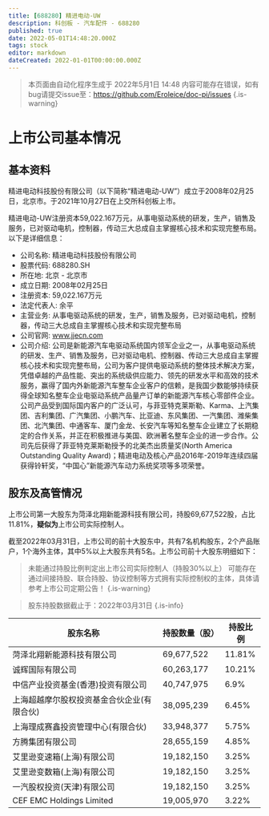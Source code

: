 ```yaml
---
title: [688280] 精进电动-UW
description: 科创板 - 汽车配件 - 688280
published: true
date: 2022-05-01T14:48:20.000Z
tags: stock
editor: markdown
dateCreated: 2022-01-01T00:00:00.000Z
---
```


> 本页面由自动化程序生成于 2022年5月1日 14:48
> 内容可能存在错误，如有bug请提交issue至：https://github.com/Eroleice/doc-pi/issues
{.is-warning}

# 上市公司基本情况

## 基本资料

精进电动科技股份有限公司（以下简称“精进电动-UW”）成立于2008年02月25日，北京市。于2021年10月27日在上交所科创板上市。

精进电动-UW注册资本59,022.167万元，从事电驱动系统的研发，生产，销售及服务，已对驱动电机，控制器，传动三大总成自主掌握核心技术和实现完整布局。以下是详细信息：

- 公司名称: 精进电动科技股份有限公司
- 股票代码: 688280.SH
- 所在地: 北京 - 北京市
- 成立日期: 2008年02月25日
- 注册资本: 59,022.167万元
- 法定代表人: 余平
- 主营业务: 从事电驱动系统的研发，生产，销售及服务，已对驱动电机，控制器，传动三大总成自主掌握核心技术和实现完整布局
- 公司官网: www.jjecn.com
- 公司介绍: 公司是新能源汽车电驱动系统国内领军企业之一，从事电驱动系统的研发、生产、销售及服务，已对驱动电机、控制器、传动三大总成自主掌握核心技术和实现完整布局，公司为客户提供电驱动系统的整体技术解决方案，凭借卓越的产品性能、突出的系统级供应能力、领先的研发水平和高效的技术服务，赢得了国内外新能源汽车整车企业客户的信赖，是我国少数能够持续获得全球知名整车企业电驱动系统产品量产订单的新能源汽车核心零部件企业。公司产品受到国际国内客户的广泛认可，与菲亚特克莱斯勒、Karma、上汽集团、吉利集团、广汽集团、小鹏汽车、比亚迪、东风集团、一汽集团、潍柴集团、北汽集团、中通客车、厦门金龙、长安汽车等知名整车企业建立了长期稳定的合作关系，并正在积极推进与美国、欧洲著名整车企业的进一步合作。公司先后获得了菲亚特克莱斯勒授予的北美杰出质量奖(North America Outstanding Quality Award)；精进电动及核心产品2016年-2019年连续四届获得铃轩奖，“中国心”新能源汽车动力系统奖项等多项荣誉。


## 股东及高管情况

上市公司第一大股东为菏泽北翔新能源科技有限公司，持股69,677,522股，占比11.81%，**疑似为**上市公司实际控制人。

截至2022年03月31日，上市公司的前十大股东中，共有7名机构股东，2个产品账户，1个海外主体，其中5%以上大股东共有5名。上市公司前十大股东明细如下：

> 未能通过持股比例判定出上市公司实际控制人（持股30%以上）
> 可能存在通过间接持股、联合持股、协议控制等方式拥有实际控制权的主体，具体请参考上市公司定期公告！
{.is-warning}

> 股东持股数据截止于：2022年03月31日
{.is-info}

| 股东名称 | 持股数量（股） | 持股比例 |
| --- | --- | --- |
| 菏泽北翔新能源科技有限公司 | 69,677,522 | 11.81% |
| 诚辉国际有限公司 | 60,263,177 | 10.21% |
| 中信产业投资基金(香港)投资有限公司 | 40,747,975 | 6.9% |
| 上海超越摩尔股权投资基金合伙企业(有限合伙) | 38,095,239 | 6.45% |
| 上海理成赛鑫投资管理中心(有限合伙) | 33,948,377 | 5.75% |
| 方腾集团有限公司 | 28,655,159 | 4.85% |
| 艾里逊变速箱(上海)有限公司 | 19,182,150 | 3.25% |
| 艾里逊变数箱(上海)有限公司 | 19,182,150 | 3.25% |
| 一汽股权投资(天津)有限公司 | 19,182,150 | 3.25% |
| CEF EMC Holdings Limited | 19,005,970 | 3.22% |




